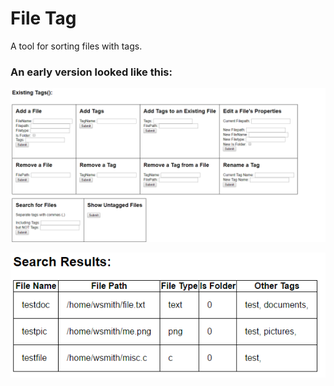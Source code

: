 # File Tag
A tool for sorting files with tags.

### An early version looked like this:
![early UI](fileTag.png)

![early UI](fileList.png)
